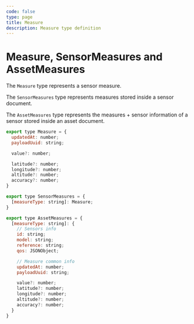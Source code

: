 ```yaml
---
code: false
type: page
title: Measure
description: Measure type definition
---
```


# Measure, SensorMeasures and AssetMeasures

The `Measure` type represents a sensor measure.

The `SensorMeasures` type represents measures stored inside a sensor document.

The `AssetMeasures` type represents the measures + sensor information of a sensor stored inside an asset document.

```js
export type Measure = {
  updatedAt: number;
  payloadUuid: string;

  value?: number;

  latitude?: number;
  longitude?: number;
  altitude?: number;
  accuracy?: number;
}

export type SensorMeasures = {
  [measureType: string]: Measure;
}

export type AssetMeasures = {
  [measureType: string]: {
    // Sensors info
    id: string;
    model: string;
    reference: string;
    qos: JSONObject;

    // Measure common info
    updatedAt: number;
    payloadUuid: string;

    value?: number;
    latitude?: number;
    longitude?: number;
    altitude?: number;
    accuracy?: number;
  }
}
```
